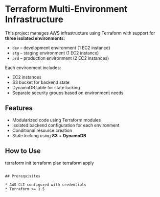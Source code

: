 # Terraform Multi-Environment Infrastructure

This project manages AWS infrastructure using Terraform with support for **three isolated environments**:

- `dev` – development environment (1 EC2 instance)
- `stg` – staging environment (1 EC2 instance)
- `prd` – production environment (2 EC2 instances)

Each environment includes:
- EC2 instances
- S3 bucket for backend state
- DynamoDB table for state locking
- Separate security groups based on environment needs



## Features

- Modularized code using Terraform modules
- Isolated backend configuration for each environment
- Conditional resource creation
- State locking using **S3** + **DynamoDB**

## How to Use

terraform init
terraform plan
terraform apply
````

## Prerequisites

* AWS CLI configured with credentials
* Terraform >= 1.5
`
